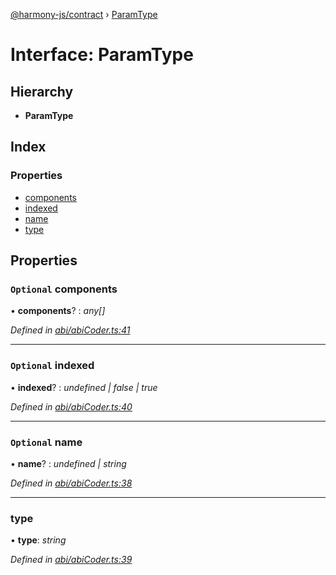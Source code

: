 [@harmony-js/contract](../globals.md) › [ParamType](paramtype.md)

# Interface: ParamType

## Hierarchy

* **ParamType**

## Index

### Properties

* [components](paramtype.md#optional-components)
* [indexed](paramtype.md#optional-indexed)
* [name](paramtype.md#optional-name)
* [type](paramtype.md#type)

## Properties

### `Optional` components

• **components**? : *any[]*

*Defined in [abi/abiCoder.ts:41](https://github.com/FireStack-Lab/Harmony-sdk-core/blob/6759acb/packages/harmony-contract/src/abi/abiCoder.ts#L41)*

___

### `Optional` indexed

• **indexed**? : *undefined | false | true*

*Defined in [abi/abiCoder.ts:40](https://github.com/FireStack-Lab/Harmony-sdk-core/blob/6759acb/packages/harmony-contract/src/abi/abiCoder.ts#L40)*

___

### `Optional` name

• **name**? : *undefined | string*

*Defined in [abi/abiCoder.ts:38](https://github.com/FireStack-Lab/Harmony-sdk-core/blob/6759acb/packages/harmony-contract/src/abi/abiCoder.ts#L38)*

___

###  type

• **type**: *string*

*Defined in [abi/abiCoder.ts:39](https://github.com/FireStack-Lab/Harmony-sdk-core/blob/6759acb/packages/harmony-contract/src/abi/abiCoder.ts#L39)*
